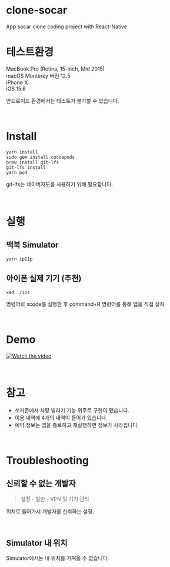 # clone-socar

App socar clone coding project with React-Native

# 테스트환경

MacBook Pro (Retina, 15-inch, Mid 2015)  
macOS Monterey 버전 12.5  
iPhone X  
iOS 15.6

안드로이드 환경에서는 테스트가 불가할 수 있습니다.

<br/>

# Install

```
yarn install
sudo gem install cocoapods
brew install git-lfs
git-lfs install
yarn pod
```

git-lfs는 네이버지도를 사용하기 위해 필요합니다.

<br/>

# 실행

## 맥북 Simulator

```
yarn ip11p
```

## 아이폰 실제 기기 (추천)

```
xed ./ios
```

명령어로 xcode를 실행한 후
command+R 명령어를 통해 앱을 직접 설치

<br/>

# Demo

[![Watch the video](https://img.youtube.com/vi/QN5QRwieLU0/hqdefault.jpg)](https://youtu.be/QN5QRwieLU0)

<br/>

# 참고

- 쏘카존에서 차량 빌리기 기능 위주로 구현이 됐습니다.
- 이용 내역에 4개의 내역이 들어가 있습니다.
- 예약 정보는 앱을 종료하고 재실행하면 정보가 사라집니다.

<br/>

# Troubleshooting

## 신뢰할 수 없는 개발자

> 설정 - 일반 - VPN 및 기기 관리

위치로 들어가서 개발자를 신뢰하는 설정.

<br/>

## Simulator 내 위치

Simulator에서는 내 위치를 가져올 수 없습니다.

<br/>

